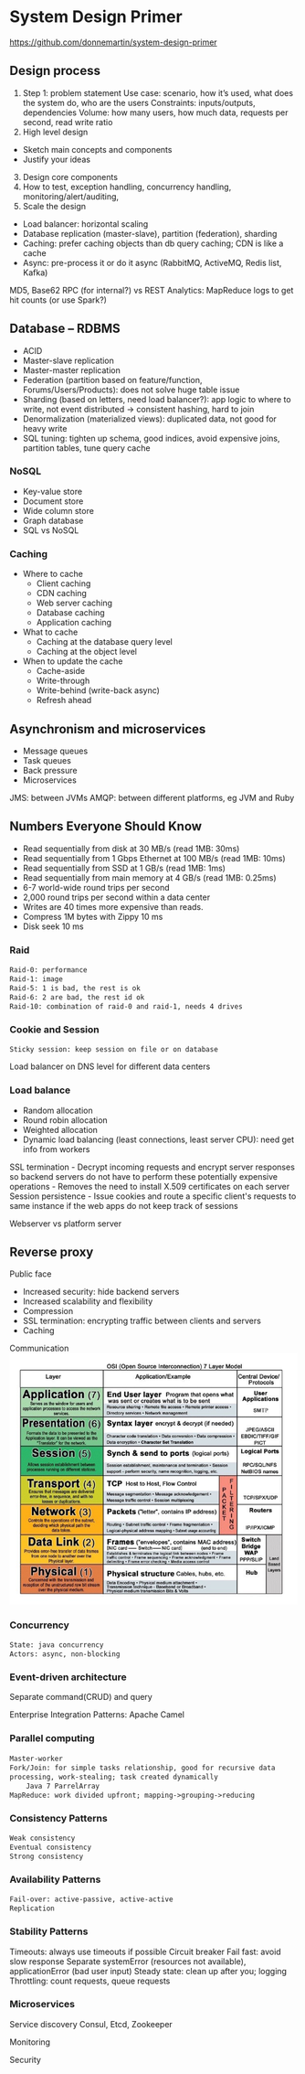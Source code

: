 System Design Primer
=========================
https://github.com/donnemartin/system-design-primer

## Design process
1.	Step 1: problem statement
Use case: scenario, how it’s used, what does the system do, who are the users
Constraints:  inputs/outputs, dependencies
Volume: how many users, how much data, requests per second, read write ratio
2.	High level design
- Sketch main concepts and components
- Justify your ideas
3.	Design core components
4.	How to test, exception handling, concurrency handling, monitoring/alert/auditing, 
5.	Scale the design
- Load balancer: horizontal scaling
- Database replication (master-slave), partition (federation), sharding
- Caching: prefer caching objects than db query caching; CDN is like a cache
- Async: pre-process it or do it async (RabbitMQ, ActiveMQ, Redis list, Kafka)

MD5, Base62
RPC (for internal?) vs REST
Analytics: MapReduce logs to get hit counts (or use Spark?)


## Database – RDBMS
- ACID
- Master-slave replication
- Master-master replication
- Federation (partition based on feature/function, Forums/Users/Products): does not solve huge table issue
- Sharding (based on letters, need load balancer?): app logic to where to write, not event distributed -> consistent hashing, hard to join
- Denormalization (materialized views): duplicated data, not good for heavy write
- SQL tuning: tighten up schema, good indices, avoid expensive joins, partition tables, tune query cache
	


### NoSQL
- Key-value store
- Document store
- Wide column store
- Graph database
- SQL vs NoSQL


### Caching
- Where to cache
    - Client caching
    - CDN caching
    - Web server caching
    - Database caching
    - Application caching
- What to cache
    - Caching at the database query level
    - Caching at the object level
- When to update the cache
    - Cache-aside
    - Write-through
    - Write-behind (write-back async)
    - Refresh ahead


## Asynchronism and microservices
- Message queues
- Task queues
- Back pressure
- Microservices

JMS: between JVMs
AMQP: between different platforms, eg JVM and Ruby


## Numbers Everyone Should Know
- Read sequentially from disk at 30 MB/s (read 1MB: 30ms)
- Read sequentially from 1 Gbps Ethernet at 100 MB/s (read 1MB: 10ms)
- Read sequentially from SSD at 1 GB/s (read 1MB: 1ms)
- Read sequentially from main memory at 4 GB/s (read 1MB: 0.25ms)
- 6-7 world-wide round trips per second
- 2,000 round trips per second within a data center
- Writes are 40 times more expensive than reads.
- Compress 1M bytes with Zippy 10 ms
- Disk seek 10 ms

### Raid
	Raid-0: performance
	Raid-1: image
	Raid-5: 1 is bad, the rest is ok
	Raid-6: 2 are bad, the rest id ok
	Raid-10: combination of raid-0 and raid-1, needs 4 drives

### Cookie and Session
	Sticky session: keep session on file or on database
	
Load balancer on DNS level for different data centers

### Load balance
- Random allocation
- Round robin allocation
- Weighted allocation
- Dynamic load balancing (least connections, least server CPU): need get info from workers

SSL termination - Decrypt incoming requests and encrypt server responses so backend servers do not have to perform these potentially expensive operations
    - Removes the need to install X.509 certificates on each server
Session persistence - Issue cookies and route a specific client's requests to same instance if the web apps do not keep track of sessions

Webserver vs platform server


## Reverse proxy
Public face
- Increased security: hide backend servers
- Increased scalability and flexibility
- Compression
- SSL termination: encrypting traffic between clients and servers
- Caching

Communication
![OSI 7 Layer Model](data/OSI_7layer.jpg)



### Concurrency
	State: java concurrency
	Actors: async, non-blocking


### Event-driven architecture

Separate command(CRUD) and query 

Enterprise Integration Patterns: Apache Camel


### Parallel computing
	Master-worker
	Fork/Join: for simple tasks relationship, good for recursive data processing, work-stealing; task created dynamically
		Java 7 ParrelArray
	MapReduce: work divided upfront; mapping->grouping->reducing

### Consistency Patterns
	Weak consistency
	Eventual consistency
	Strong consistency

### Availability Patterns
	Fail-over: active-passive, active-active
	Replication

### Stability Patterns
Timeouts: always use timeouts if possible
Circuit breaker
Fail fast: avoid slow response
	Separate systemError (resources not available), applicationError (bad user input)
Steady state: clean up after you; logging
Throttling: count requests, queue requests

### Microservices

Service discovery
	Consul, Etcd, Zookeeper

Monitoring


Security
